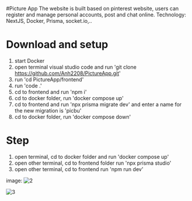 #Picture App
The website is built based on pinterest website, users can register and manage personal accounts, post and chat online.
Technology: NextJS, Docker, Prisma, socket.io,..

# Download and setup
1. start Docker
2. open terminal visual studio code and run 'git clone https://github.com/Anh2208/PictureApp.git'
3. run 'cd PictureApp/frontend'
4. run 'code .'
5.  cd to frontend and run 'npm i'
6. cd to docker folder, run 'docker compose up'
7. cd to frontend and run 'npx prisma migrate dev' and enter a name for the new migration is 'picbu'
8. cd to docker folder, run 'docker compose down'

# Step
1. open terminal, cd to docker folder and run 'docker compose up'
2. open other terminal, cd to frontend folder run 'npx prisma studio'
3. open other terminal, cd to frontend run 'npm run dev'
   
image:
![2](https://github.com/Anh2208/PictureApp/assets/115959471/36bda310-8961-4287-9535-f6410ccc1b1e)

![3](https://github.com/Anh2208/PictureApp/assets/115959471/be45c263-21eb-42d6-b87a-5e2a8a8cd926)
